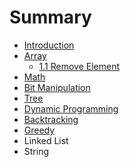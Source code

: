 # Summary

* [Introduction](README.md)
* [Array](chapter1.md)
   * [1.1 Remove Element](11_remove_element.md)
* [Math](math.md)
* [Bit Manipulation](bit_manipulation.md)
* [Tree](tree.md)
* [Dynamic Programming](dynamic_programming.md)
* [Backtracking](backtracking.md)
* [Greedy](greedy.md)
* Linked List
* String

